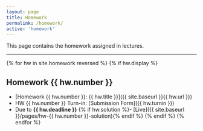 ```yaml
---
layout: page
title: Homework
permalink: /homework/
active: 'homework'
---
```


This page contains the homework assigned in lectures.

---

{% for hw in site.homework reversed %}
{% if hw.display %}
## Homework {{ hw.number }}
- [Homework {{ hw.number }}: {{ hw.title }}]({{ site.baseurl }}{{ hw.url }})
- HW {{ hw.number }} Turn-in: [Submission Form]({{ hw.turnin }})
- Due to **{{ hw.deadline }}**
{% if hw.solution %}- [Live]({{ site.baseurl }}/pages/hw-{{ hw.number }}-solution){% endif %}
{% endif %}
{% endfor %}

